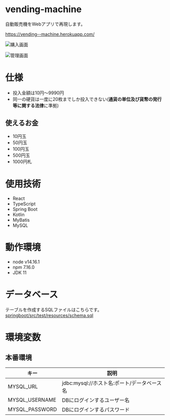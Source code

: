 # vending-machine

自動販売機をWebアプリで再現します。

https://vending--machine.herokuapp.com/

![購入画面](https://user-images.githubusercontent.com/79039863/134789659-69302ae7-49b7-42ec-8009-78fde60d3bd9.png)

![管理画面](https://user-images.githubusercontent.com/79039863/134789668-d78b1ac3-08c9-4349-85ee-38049a45a440.png)


# 仕様

- 投入金額は10円～9990円
- 同一の硬貨は一度に20枚までしか投入できない(**通貨の単位及び貨幣の発行等に関する法律**に準拠)

## 使えるお金

- 10円玉
- 50円玉
- 100円玉
- 500円玉
- 1000円札

# 使用技術

- React
- TypeScript
- Spring Boot
- Kotlin
- MyBatis
- MySQL

# 動作環境

- node v14.16.1
- npm 7.16.0
- JDK 11

# データベース

テーブルを作成するSQLファイルはこちらです。
[springboot/src/test/resources/schema.sql](springboot/src/test/resources/schema.sql)

# 環境変数

## 本番環境

キー|説明
---|---
MYSQL_URL|jdbc:mysql://ホスト名:ポート/データベース名
MYSQL_USERNAME|DBにログインするユーザー名
MYSQL_PASSWORD|DBにログインするパスワード